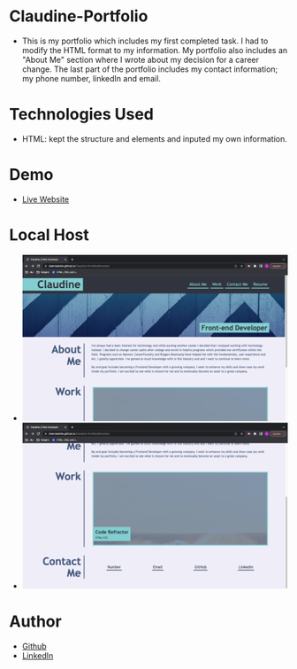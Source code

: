 # Claudine-Portfolio
* This is my portfolio which includes my first completed task. I had to modify the HTML format to my information. My portfolio also includes an "About Me" section where I wrote about my decision for a career change. The last part of the portfolio includes my contact information; my phone number, linkedIn and email. 

# Technologies Used
* HTML: kept the structure and elements and inputed my own information.

# Demo
* [Live Website](https://cbernadotte.github.io/Claudine-Portfolio/)

# Local Host
* ![img](./assets/images/Portfolio-pic1.png)
* ![img](./assets/images/Portfolio-pic2.png)

# Author
* [Github](https://github.com/cbernadotte)
* [LinkedIn](www.linkedin.com/in/claudine-bernadotte-614b38152)
 